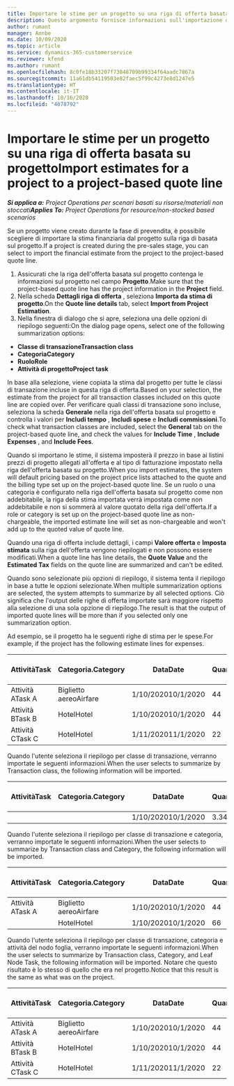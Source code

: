 ```yaml
---
title: Importare le stime per un progetto su una riga di offerta basata su progetto
description: Questo argomento fornisce informazioni sull'importazione delle stime da un progetto a una riga di offerta.
author: rumant
manager: Annbe
ms.date: 10/09/2020
ms.topic: article
ms.service: dynamics-365-customerservice
ms.reviewer: kfend
ms.author: rumant
ms.openlocfilehash: 8c0fe18b33207f73848709b99334f64aadc7867a
ms.sourcegitcommit: 11a61db54119503e82faec5f99c4273e8d1247e5
ms.translationtype: HT
ms.contentlocale: it-IT
ms.lasthandoff: 10/16/2020
ms.locfileid: "4078792"
---
```

# <a name="import-estimates-for-a-project-to-a-project-based-quote-line"></a><span data-ttu-id="4362a-103">Importare le stime per un progetto su una riga di offerta basata su progetto</span><span class="sxs-lookup"><span data-stu-id="4362a-103">Import estimates for a project to a project-based quote line</span></span>

<span data-ttu-id="4362a-104">_**Si applica a:** Project Operations per scenari basati su risorse/materiali non stoccati_</span><span class="sxs-lookup"><span data-stu-id="4362a-104">_**Applies To:** Project Operations for resource/non-stocked based scenarios_</span></span>


<span data-ttu-id="4362a-105">Se un progetto viene creato durante la fase di prevendita, è possibile scegliere di importare la stima finanziaria dal progetto sulla riga di basata sul progetto.</span><span class="sxs-lookup"><span data-stu-id="4362a-105">If a project is created during the pre-sales stage, you can select to import the financial estimate from the project to the project-based quote line.</span></span>

1. <span data-ttu-id="4362a-106">Assicurati che la riga dell'offerta basata sul progetto contenga le informazioni sul progetto nel campo **Progetto**.</span><span class="sxs-lookup"><span data-stu-id="4362a-106">Make sure that the project-based quote line has the project information in the **Project** field.</span></span>
2. <span data-ttu-id="4362a-107">Nella scheda **Dettagli riga di offerta** , seleziona **Importa da stima di progetto**.</span><span class="sxs-lookup"><span data-stu-id="4362a-107">On the **Quote line details** tab, select **Import from Project Estimation**.</span></span>
3. <span data-ttu-id="4362a-108">Nella finestra di dialogo che si apre, seleziona una delle opzioni di riepilogo seguenti:</span><span class="sxs-lookup"><span data-stu-id="4362a-108">On the dialog page opens, select one of the following summarization options:</span></span>

  - <span data-ttu-id="4362a-109">**Classe di transazione**</span><span class="sxs-lookup"><span data-stu-id="4362a-109">**Transaction class**</span></span>
  - <span data-ttu-id="4362a-110">**Categoria**</span><span class="sxs-lookup"><span data-stu-id="4362a-110">**Category**</span></span>
  - <span data-ttu-id="4362a-111">**Ruolo**</span><span class="sxs-lookup"><span data-stu-id="4362a-111">**Role**</span></span> 
  - <span data-ttu-id="4362a-112">**Attività di progetto**</span><span class="sxs-lookup"><span data-stu-id="4362a-112">**Project task**</span></span>

<span data-ttu-id="4362a-113">In base alla selezione, viene copiata la stima dal progetto per tutte le classi di transazione incluse in questa riga di offerta.</span><span class="sxs-lookup"><span data-stu-id="4362a-113">Based on your selection, the estimate from the project for all transaction classes included on this quote line are copied over.</span></span> <span data-ttu-id="4362a-114">Per verificare quali classi di transazione sono incluse, seleziona la scheda **Generale** nella riga dell'offerta basata sul progetto e controlla i valori per **Includi tempo** , **Includi spese** e **Includi commissioni**.</span><span class="sxs-lookup"><span data-stu-id="4362a-114">To check what transaction classes are included, select the **General** tab on the project-based quote line, and check the values for **Include Time** , **Include Expenses** , and **Include Fees**.</span></span>

<span data-ttu-id="4362a-115">Quando si importano le stime, il sistema imposterà il prezzo in base ai listini prezzi di progetto allegati all'offerta e al tipo di fatturazione impostato nella riga dell'offerta basata su progetto.</span><span class="sxs-lookup"><span data-stu-id="4362a-115">When you import estimates, the system will default pricing based on the project price lists attached to the quote and the billing type set up on the project-based quote line.</span></span> <span data-ttu-id="4362a-116">Se un ruolo o una categoria è configurato nella riga dell'offerta basata sul progetto come non addebitabile, la riga della stima importata verrà impostata come non addebitabile e non si sommerà al valore quotato della riga dell'offerta.</span><span class="sxs-lookup"><span data-stu-id="4362a-116">If a role or category is set up on the project-based quote line as non-chargeable, the imported estimate line will set as non-chargeable and won't add up to the quoted value of quote line.</span></span>

<span data-ttu-id="4362a-117">Quando una riga di offerta include dettagli, i campi **Valore offerta** e **Imposta stimata** sulla riga dell'offerta vengono riepilogati e non possono essere modificati.</span><span class="sxs-lookup"><span data-stu-id="4362a-117">When a quote line has line details, the **Quote Value** and the **Estimated Tax** fields on the quote line are summarized and can't be edited.</span></span>

<span data-ttu-id="4362a-118">Quando sono selezionate più opzioni di riepilogo, il sistema tenta il riepilogo in base a tutte le opzioni selezionate.</span><span class="sxs-lookup"><span data-stu-id="4362a-118">When multiple summarization options are selected, the system attempts to summarize by all selected options.</span></span> <span data-ttu-id="4362a-119">Ciò significa che l'output delle righe di offerta importate sarà maggiore rispetto alla selezione di una sola opzione di riepilogo.</span><span class="sxs-lookup"><span data-stu-id="4362a-119">The result is that the output of imported quote lines will be more than if you selected only one summarization option.</span></span>

<span data-ttu-id="4362a-120">Ad esempio, se il progetto ha le seguenti righe di stima per le spese.</span><span class="sxs-lookup"><span data-stu-id="4362a-120">For example, if the project has the following estimate lines for expenses.</span></span>

| <span data-ttu-id="4362a-121">Attività</span><span class="sxs-lookup"><span data-stu-id="4362a-121">Task</span></span> | <span data-ttu-id="4362a-122">Categoria.</span><span class="sxs-lookup"><span data-stu-id="4362a-122">Category</span></span> | <span data-ttu-id="4362a-123">Data</span><span class="sxs-lookup"><span data-stu-id="4362a-123">Date</span></span> | <span data-ttu-id="4362a-124">Quantità</span><span class="sxs-lookup"><span data-stu-id="4362a-124">Quantity</span></span> | <span data-ttu-id="4362a-125">Prezzo unitario</span><span class="sxs-lookup"><span data-stu-id="4362a-125">Unit price</span></span> | <span data-ttu-id="4362a-126">Importa</span><span class="sxs-lookup"><span data-stu-id="4362a-126">Amount</span></span> |
| --- | --- | --- | --- | --- | --- |
| <span data-ttu-id="4362a-127">Attività A</span><span class="sxs-lookup"><span data-stu-id="4362a-127">Task A</span></span> | <span data-ttu-id="4362a-128">Biglietto aereo</span><span class="sxs-lookup"><span data-stu-id="4362a-128">Airfare</span></span> | <span data-ttu-id="4362a-129">1/10/2020</span><span class="sxs-lookup"><span data-stu-id="4362a-129">10/1/2020</span></span> | <span data-ttu-id="4362a-130">4</span><span class="sxs-lookup"><span data-stu-id="4362a-130">4</span></span> | <span data-ttu-id="4362a-131">400</span><span class="sxs-lookup"><span data-stu-id="4362a-131">400</span></span> | <span data-ttu-id="4362a-132">1600</span><span class="sxs-lookup"><span data-stu-id="4362a-132">1600</span></span> |
| <span data-ttu-id="4362a-133">Attività B</span><span class="sxs-lookup"><span data-stu-id="4362a-133">Task B</span></span> | <span data-ttu-id="4362a-134">Hotel</span><span class="sxs-lookup"><span data-stu-id="4362a-134">Hotel</span></span> | <span data-ttu-id="4362a-135">1/10/2020</span><span class="sxs-lookup"><span data-stu-id="4362a-135">10/1/2020</span></span> | <span data-ttu-id="4362a-136">4</span><span class="sxs-lookup"><span data-stu-id="4362a-136">4</span></span> | <span data-ttu-id="4362a-137">200</span><span class="sxs-lookup"><span data-stu-id="4362a-137">200</span></span> | <span data-ttu-id="4362a-138">800</span><span class="sxs-lookup"><span data-stu-id="4362a-138">800</span></span> |
| <span data-ttu-id="4362a-139">Attività C</span><span class="sxs-lookup"><span data-stu-id="4362a-139">Task C</span></span> | <span data-ttu-id="4362a-140">Hotel</span><span class="sxs-lookup"><span data-stu-id="4362a-140">Hotel</span></span> | <span data-ttu-id="4362a-141">1/11/2020</span><span class="sxs-lookup"><span data-stu-id="4362a-141">11/1/2020</span></span> | <span data-ttu-id="4362a-142">2</span><span class="sxs-lookup"><span data-stu-id="4362a-142">2</span></span> | <span data-ttu-id="4362a-143">200</span><span class="sxs-lookup"><span data-stu-id="4362a-143">200</span></span> | <span data-ttu-id="4362a-144">400</span><span class="sxs-lookup"><span data-stu-id="4362a-144">400</span></span> |

<span data-ttu-id="4362a-145">Quando l'utente seleziona il riepilogo per classe di transazione, verranno importate le seguenti informazioni.</span><span class="sxs-lookup"><span data-stu-id="4362a-145">When the user selects to summarize by Transaction class, the following information will be imported.</span></span>

| <span data-ttu-id="4362a-146">Attività</span><span class="sxs-lookup"><span data-stu-id="4362a-146">Task</span></span> | <span data-ttu-id="4362a-147">Categoria.</span><span class="sxs-lookup"><span data-stu-id="4362a-147">Category</span></span> | <span data-ttu-id="4362a-148">Data</span><span class="sxs-lookup"><span data-stu-id="4362a-148">Date</span></span> | <span data-ttu-id="4362a-149">Quantità</span><span class="sxs-lookup"><span data-stu-id="4362a-149">Quantity</span></span> | <span data-ttu-id="4362a-150">Prezzo unitario</span><span class="sxs-lookup"><span data-stu-id="4362a-150">Unit price</span></span> | <span data-ttu-id="4362a-151">Importa</span><span class="sxs-lookup"><span data-stu-id="4362a-151">Amount</span></span> |
| --- | --- | --- | --- | --- | --- |
| | | <span data-ttu-id="4362a-152">1/10/2020</span><span class="sxs-lookup"><span data-stu-id="4362a-152">10/1/2020</span></span> | <span data-ttu-id="4362a-153">3.34</span><span class="sxs-lookup"><span data-stu-id="4362a-153">3.34</span></span> | <span data-ttu-id="4362a-154">840</span><span class="sxs-lookup"><span data-stu-id="4362a-154">840</span></span> | <span data-ttu-id="4362a-155">2800</span><span class="sxs-lookup"><span data-stu-id="4362a-155">2800</span></span> |

<span data-ttu-id="4362a-156">Quando l'utente seleziona il riepilogo per classe di transazione e categoria, verranno importate le seguenti informazioni.</span><span class="sxs-lookup"><span data-stu-id="4362a-156">When the user selects to summarize by Transaction class and Category, the following information will be imported.</span></span>

| <span data-ttu-id="4362a-157">Attività</span><span class="sxs-lookup"><span data-stu-id="4362a-157">Task</span></span> | <span data-ttu-id="4362a-158">Categoria.</span><span class="sxs-lookup"><span data-stu-id="4362a-158">Category</span></span> | <span data-ttu-id="4362a-159">Data</span><span class="sxs-lookup"><span data-stu-id="4362a-159">Date</span></span> | <span data-ttu-id="4362a-160">Quantità</span><span class="sxs-lookup"><span data-stu-id="4362a-160">Quantity</span></span> | <span data-ttu-id="4362a-161">Prezzo unitario</span><span class="sxs-lookup"><span data-stu-id="4362a-161">Unit price</span></span> | <span data-ttu-id="4362a-162">Importa</span><span class="sxs-lookup"><span data-stu-id="4362a-162">Amount</span></span> |
| --- | --- | --- | --- | --- | --- |
| <span data-ttu-id="4362a-163">Attività A</span><span class="sxs-lookup"><span data-stu-id="4362a-163">Task A</span></span> | <span data-ttu-id="4362a-164">Biglietto aereo</span><span class="sxs-lookup"><span data-stu-id="4362a-164">Airfare</span></span> | <span data-ttu-id="4362a-165">1/10/2020</span><span class="sxs-lookup"><span data-stu-id="4362a-165">10/1/2020</span></span> | <span data-ttu-id="4362a-166">4</span><span class="sxs-lookup"><span data-stu-id="4362a-166">4</span></span> | <span data-ttu-id="4362a-167">400</span><span class="sxs-lookup"><span data-stu-id="4362a-167">400</span></span> | <span data-ttu-id="4362a-168">1600</span><span class="sxs-lookup"><span data-stu-id="4362a-168">1600</span></span> |
| | <span data-ttu-id="4362a-169">Hotel</span><span class="sxs-lookup"><span data-stu-id="4362a-169">Hotel</span></span> | <span data-ttu-id="4362a-170">1/10/2020</span><span class="sxs-lookup"><span data-stu-id="4362a-170">10/1/2020</span></span> | <span data-ttu-id="4362a-171">6</span><span class="sxs-lookup"><span data-stu-id="4362a-171">6</span></span> | <span data-ttu-id="4362a-172">200</span><span class="sxs-lookup"><span data-stu-id="4362a-172">200</span></span> | <span data-ttu-id="4362a-173">1200</span><span class="sxs-lookup"><span data-stu-id="4362a-173">1200</span></span> |

<span data-ttu-id="4362a-174">Quando l'utente seleziona il riepilogo per classe di transazione, categoria e attività del nodo foglia, verranno importate le seguenti informazioni.</span><span class="sxs-lookup"><span data-stu-id="4362a-174">When the user selects to summarize by Transaction class, Category, and Leaf Node Task, the following information will be imported.</span></span> <span data-ttu-id="4362a-175">Notare che questo risultato è lo stesso di quello che era nel progetto.</span><span class="sxs-lookup"><span data-stu-id="4362a-175">Notice that this result is the same as what was on the project.</span></span>

| <span data-ttu-id="4362a-176">Attività</span><span class="sxs-lookup"><span data-stu-id="4362a-176">Task</span></span> | <span data-ttu-id="4362a-177">Categoria.</span><span class="sxs-lookup"><span data-stu-id="4362a-177">Category</span></span> | <span data-ttu-id="4362a-178">Data</span><span class="sxs-lookup"><span data-stu-id="4362a-178">Date</span></span> | <span data-ttu-id="4362a-179">Quantità</span><span class="sxs-lookup"><span data-stu-id="4362a-179">Quantity</span></span> | <span data-ttu-id="4362a-180">Prezzo unitario</span><span class="sxs-lookup"><span data-stu-id="4362a-180">Unit price</span></span> | <span data-ttu-id="4362a-181">Importa</span><span class="sxs-lookup"><span data-stu-id="4362a-181">Amount</span></span> |
| --- | --- | --- | --- | --- | --- |
| <span data-ttu-id="4362a-182">Attività A</span><span class="sxs-lookup"><span data-stu-id="4362a-182">Task A</span></span> | <span data-ttu-id="4362a-183">Biglietto aereo</span><span class="sxs-lookup"><span data-stu-id="4362a-183">Airfare</span></span> | <span data-ttu-id="4362a-184">1/10/2020</span><span class="sxs-lookup"><span data-stu-id="4362a-184">10/1/2020</span></span> | <span data-ttu-id="4362a-185">4</span><span class="sxs-lookup"><span data-stu-id="4362a-185">4</span></span> | <span data-ttu-id="4362a-186">400</span><span class="sxs-lookup"><span data-stu-id="4362a-186">400</span></span> | <span data-ttu-id="4362a-187">1600</span><span class="sxs-lookup"><span data-stu-id="4362a-187">1600</span></span> |
| <span data-ttu-id="4362a-188">Attività B</span><span class="sxs-lookup"><span data-stu-id="4362a-188">Task B</span></span> | <span data-ttu-id="4362a-189">Hotel</span><span class="sxs-lookup"><span data-stu-id="4362a-189">Hotel</span></span> | <span data-ttu-id="4362a-190">1/10/2020</span><span class="sxs-lookup"><span data-stu-id="4362a-190">10/1/2020</span></span> | <span data-ttu-id="4362a-191">4</span><span class="sxs-lookup"><span data-stu-id="4362a-191">4</span></span> | <span data-ttu-id="4362a-192">200</span><span class="sxs-lookup"><span data-stu-id="4362a-192">200</span></span> | <span data-ttu-id="4362a-193">800</span><span class="sxs-lookup"><span data-stu-id="4362a-193">800</span></span> |
| <span data-ttu-id="4362a-194">Attività C</span><span class="sxs-lookup"><span data-stu-id="4362a-194">Task C</span></span> | <span data-ttu-id="4362a-195">Hotel</span><span class="sxs-lookup"><span data-stu-id="4362a-195">Hotel</span></span> | <span data-ttu-id="4362a-196">1/11/2020</span><span class="sxs-lookup"><span data-stu-id="4362a-196">11/1/2020</span></span> | <span data-ttu-id="4362a-197">2</span><span class="sxs-lookup"><span data-stu-id="4362a-197">2</span></span> | <span data-ttu-id="4362a-198">200</span><span class="sxs-lookup"><span data-stu-id="4362a-198">200</span></span> | <span data-ttu-id="4362a-199">400</span><span class="sxs-lookup"><span data-stu-id="4362a-199">400</span></span> |
